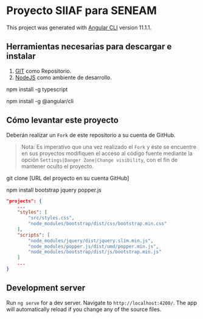 # Proyecto SIIAF para SENEAM

This project was generated with [Angular CLI](https://github.com/angular/angular-cli) version 11.1.1.

## Herramientas necesarias para descargar e instalar

1. [GIT](https://git-scm.com/downloads) como Repositorio.
2. [NodeJS](https://nodejs.org/es/download/) como ambiente de desarrollo.

npm install -g typescript

npm install -g @angular/cli

## Cómo levantar este proyecto

Deberán realizar un `Fork` de este repositorio a su cuenta de GitHub. 

> Nota: Es imperativo que una vez realizado el `Fork` y éste se encuentre en sus proyectos modifiquen el acceso al código fuente mediante la opción `Settings|Danger Zone|Change visibility`, con el fin de mantener oculto el proyecto.

git clone [URL del proyecto en su cuenta GitHub]

npm install bootstrap jquery popper.js

```json
"projects": {
    ...
    "styles": [
        "src/styles.css",
        "node_modules/bootstrap/dist/css/bootstrap.min.css"
    ],
    "scripts": [
        "node_modules/jquery/dist/jquery.slim.min.js",
        "node_modules/popper.js/dist/umd/popper.min.js",
        "node_modules/bootstrap/dist/js/bootstrap.min.js"
    ]
    ...
}
```

## Development server

Run `ng serve` for a dev server. Navigate to `http://localhost:4200/`. The app will automatically reload if you change any of the source files.
